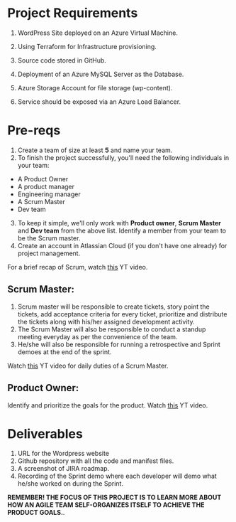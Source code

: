 # Project Requirements
1. WordPress Site deployed on an Azure Virtual Machine.

2. Using Terraform for Infrastructure provisioning.

3. Source code stored in GitHub.

4. Deployment of an Azure MySQL Server as the Database.

5. Azure Storage Account for file storage (wp-content).

6. Service should be exposed via an Azure Load Balancer.

# Pre-reqs
1. Create a team of size at least **5** and name your team.
2. To finish the project successfully, you'll need the following individuals in your team:
  - A Product Owner
  - A product manager
  - Engineering manager
  - A Scrum Master
  - Dev team

3. To keep it simple, we'll only work with **Product owner**, **Scrum Master** and **Dev team** from the above list. Identify a member from your team to be the Scrum master.
4. Create an account in Atlassian Cloud (if you don't have one already) for project management.

For a brief recap of Scrum, watch [this](https://www.youtube.com/watch?v=DbCvs-60ytM&t=21s) YT video.


## Scrum Master:

1. Scrum master will be responsible to create tickets, story point the tickets, add acceptance criteria for every ticket, prioritize and distribute the tickets along with his/her assigned development activity.
2. The Scrum Master will also be responsible to conduct a standup meeting everyday as per the convenience of the team. 
3. He/she will also be responsible for running a retrospective and Sprint demoes at the end of the sprint.

Watch [this](https://www.youtube.com/watch?v=Adz-kdNB3DE) YT video for daily duties of a Scrum Master.

## Product Owner:
Identify and prioritize the goals for the product.
Watch [this](https://www.youtube.com/watch?v=502ILHjX9EE&t=19s) YT video.

# Deliverables
1. URL for the Wordpress website
2. Github repository with all the code and manifest files.
3. A screenshot of JIRA roadmap.
4. Recording of the Sprint demo where each developer will demo what he/she worked on during the Sprint.


**REMEMBER! THE FOCUS OF THIS PROJECT IS TO LEARN MORE ABOUT HOW AN AGILE TEAM SELF-ORGANIZES ITSELF TO ACHIEVE THE PRODUCT GOALS.**.
